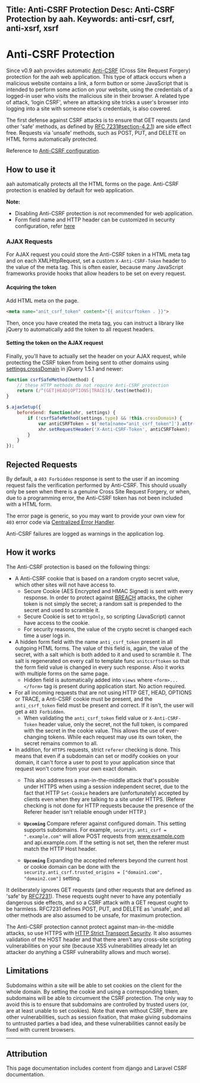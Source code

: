 Title: Anti-CSRF Protection
Desc: Anti-CSRF Protection by aah.
Keywords: anti-csrf, csrf, anti-xsrf, xsrf
---
# Anti-CSRF Protection

<span class="badge lb-sm">Since v0.9</span> aah provides automatic [Anti-CSRF](https://www.owasp.org/index.php/Cross-Site_Request_Forgery_(CSRF)_Prevention_Cheat_Sheet) (Cross Site Request Forgery) protection for the aah web application. This type of attack occurs when a malicious website contains a link, a form button or some JavaScript that is intended to perform some action on your website, using the credentials of a logged-in user who visits the malicious site in their browser. A related type of attack, ‘login CSRF', where an attacking site tricks a user's browser into logging into a site with someone else's credentials, is also covered.

The first defense against CSRF attacks is to ensure that GET requests (and other 'safe' methods, as defined by [RFC 7231#section-4.2.1](https://tools.ietf.org/html/rfc7231.html#section-4.2.1)) are side effect free. Requests via 'unsafe' methods, such as POST, PUT, and DELETE on HTML forms automatically protected.

Reference to [Anti-CSRF configuration](security-config.html#section-anti-csrf).

## How to use it

aah automatically protects all the HTML forms on the page. Anti-CSRF protection is enabled by default for web application.

<div class="alert alert-info-blue">
<p><strong>Note:</strong>
<ul>
  <li>Disabling Anti-CSRF protection is not recommended for web application.</li>
  <li>Form field name and HTTP header can be customized in security configuration, refer <a href="security-config.html#section-anti-csrf">here</a></li>
</ul>
</p>
</div>

### AJAX Requests
For AJAX request you could store the Anti-CSRF token in a HTML meta tag and on each XMLHttpRequest, set a custom `X-Anti-CSRF-Token` header to the value of the meta tag. This is often easier, because many JavaScript frameworks provide hooks that allow headers to be set on every request.

#### Acquiring the token
Add HTML meta on the page.
```html
<meta name="anit_csrf_token" content="{{ anitcsrftoken . }}">
```
Then, once you have created the meta tag, you can instruct a library like jQuery to automatically add the token to all request headers.

#### Setting the token on the AJAX request
Finally, you'll have to actually set the header on your AJAX request, while protecting the CSRF token from being sent to other domains using [settings.crossDomain](https://api.jquery.com/jQuery.ajax/) in jQuery 1.5.1 and newer:

```js
function csrfSafeMethod(method) {
    // these HTTP methods do not require Anti-CSRF protection
    return (/^(GET|HEAD|OPTIONS|TRACE)$/.test(method));
}

$.ajaxSetup({
    beforeSend: function(xhr, settings) {
        if (!csrfSafeMethod(settings.type) && !this.crossDomain) {
            var antiCSRFToken = $('meta[name="anit_csrf_token"]').attr('content');
            xhr.setRequestHeader('X-Anti-CSRF-Token', antiCSRFToken);
        }
    }
});
```

## Rejected Requests
By default, a `403 Forbidden` response is sent to the user if an incoming request fails the verification performed by Anti-CSRF. This should usually only be seen when there is a genuine Cross Site Request Forgery, or when, due to a programming error, the Anti-CSRF token has not been included with a HTML form.

The error page is generic, so you may want to provide your own view for `403` error code via [Centralized Error Handler](centralized-error-handler.html).

Anti-CSRF failures are logged as warnings in the application log.

## How it works
The Anti-CSRF protection is based on the following things:

  * A Anti-CSRF cookie that is based on a random crypto secret value, which other sites will not have access to.
      - Secure Cookie (AES Encrypted and HMAC Signed) is sent with every response. In order to protect against [BREACH](http://breachattack.com/) attacks, the cipher token is not simply the secret; a random salt is prepended to the secret and used to scramble it.
      - Secure Cookie is set to `HttpOnly`, so scripting (JavaScript) cannot have access to the cookie.
      - For security reasons, the value of the crypto secret is changed each time a user logs in.
  * A hidden form field with the name `anti_csrf_token` present in all outgoing HTML forms. The value of this field is, again, the value of the secret, with a salt which is both added to it and used to scramble it. The salt is regenerated on every call to template func `anitcsrftoken` so that the form field value is changed in every such response. Also it works with multiple forms on the same page.
      - Hidden field is automatically added into `views` where `<form>...</form>` tag is present during application start. No action required.
  * For all incoming requests that are not using HTTP GET, HEAD, OPTIONS or TRACE, a Anti-CSRF cookie must be present, and the `anti_csrf_token` field must be present and correct. If it isn't, the user will get a `403 Forbidden`.
      - When validating the `anti_csrf_token` field value or `X-Anti-CSRF-Token` header value, only the secret, not the full token, is compared with the secret in the cookie value. This allows the use of ever-changing tokens. While each request may use its own token, the secret remains common to all.
  * In addition, for `HTTPS` requests, strict `referer` checking is done. This means that even if a subdomain can set or modify cookies on your domain, it can't force a user to post to your application since that request won't come from your own exact domain.
      - This also addresses a man-in-the-middle attack that's possible under HTTPS when using a session independent secret, due to the fact that HTTP `Set-Cookie` headers are (unfortunately) accepted by clients even when they are talking to a site under HTTPS. (Referer checking is not done for HTTP requests because the presence of the Referer header isn't reliable enough under HTTP.)
      - **`Upcoming`** Compare referer against configured domain. This setting supports subdomains. For example, `security.anti_csrf = ".example.com"` will allow POST requests from www.example.com and api.example.com. If the setting is not set, then the referer must match the HTTP Host header.

      - **`Upcoming`** Expanding the accepted referers beyond the current host or cookie domain can be done with the `security.anti_csrf.trusted_origins = ["domain1.com", "domain2.com"]` setting.

It deliberately ignores GET requests (and other requests that are defined as 'safe' by [RFC7231](https://tools.ietf.org/html/rfc7231.html)). These requests ought never to have any potentially dangerous side effects, and so a CSRF attack with a GET request ought to be harmless. RFC7231 defines POST, PUT, and DELETE as 'unsafe', and all other methods are also assumed to be unsafe, for maximum protection.

The Anti-CSRF protection cannot protect against man-in-the-middle attacks, so use HTTPS with [HTTP Strict Transport Security](security-config.html#header-strict-transport-security-sts-aka-hsts). It also assumes validation of the HOST header and that there aren't any cross-site scripting vulnerabilities on your site (because XSS vulnerabilities already let an attacker do anything a CSRF vulnerability allows and much worse).

## Limitations

Subdomains within a site will be able to set cookies on the client for the whole domain. By setting the cookie and using a corresponding token, subdomains will be able to circumvent the CSRF protection. The only way to avoid this is to ensure that subdomains are controlled by trusted users (or, are at least unable to set cookies). Note that even without CSRF, there are other vulnerabilities, such as session fixation, that make giving subdomains to untrusted parties a bad idea, and these vulnerabilities cannot easily be fixed with current browsers.

----
## Attribution

This page documentation includes content from django and Laravel CSRF documentation.
